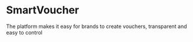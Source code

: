 # SmartVoucher
The platform makes it easy for brands to create vouchers, transparent and easy to control
